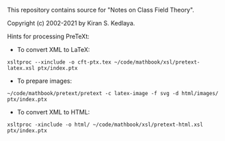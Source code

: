 This repository contains source for "Notes on Class Field Theory".

Copyright (c) 2002-2021 by Kiran S. Kedlaya.

Hints for processing PreTeXt:

- To convert XML to LaTeX:
```
xsltproc --xinclude -o cft-ptx.tex ~/code/mathbook/xsl/pretext-latex.xsl ptx/index.ptx
```
- To prepare images:
```
~/code/mathbook/pretext/pretext -c latex-image -f svg -d html/images/ ptx/index.ptx
```
- To convert XML to HTML:
```
xsltproc -xinclude -o html/ ~/code/mathbook/xsl/pretext-html.xsl ptx/index.ptx
```
